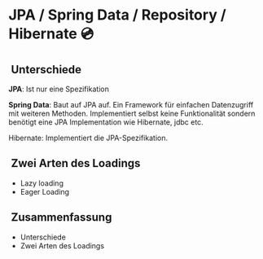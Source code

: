 
# JPA / Spring Data / Repository / Hibernate 💿

##  Unterschiede

**JPA**: Ist nur eine Spezifikation

**Spring Data**: Baut auf JPA auf. Ein Framework für einfachen Datenzugriff mit weiteren Methoden. Implementiert selbst keine Funktionalität sondern benötigt eine JPA Implementation wie Hibernate, jdbc etc.

Hibernate: Implementiert die JPA-Spezifikation. 

##  Zwei Arten des Loadings
- Lazy loading
- Eager Loading

##  Zusammenfassung
- Unterschiede
- Zwei Arten des Loadings
